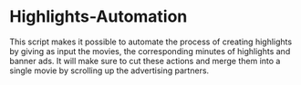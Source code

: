 # Highlights-Automation
This script makes it possible to automate the process of creating highlights by giving as input the movies, the corresponding minutes of highlights and banner ads. It will make sure to cut these actions and merge them into a single movie by scrolling up the advertising partners.
